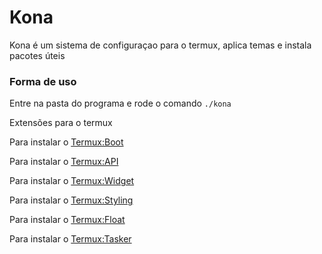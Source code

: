 # Kona

Kona é um sistema de configuraçao para o termux, aplica temas e instala pacotes úteis
### Forma de uso
Entre na pasta do programa e rode o comando `./kona`

Extensões para o termux

Para instalar o [Termux:Boot](https://f-droid.org/packages/com.termux.boot/)

Para instalar o [Termux:API](https://f-droid.org/en/packages/com.termux.api/)

Para instalar o [Termux:Widget](https://f-droid.org/en/packages/com.termux.widget/)

Para instalar o [Termux:Styling](https://f-droid.org/packages/com.termux.styling/)

Para instalar o [Termux:Float](https://f-droid.org/en/packages/com.termux.window/)

Para instalar o [Termux:Tasker](https://f-droid.org/packages/com.termux.tasker/)


